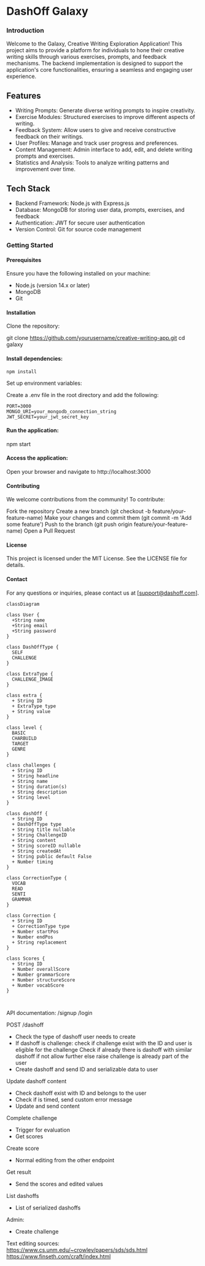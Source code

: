 # DashOff Galaxy

### Introduction
Welcome to the Galaxy, Creative Writing Exploration Application!
This project aims to provide a platform for individuals to hone their creative writing skills through various exercises, prompts, and feedback mechanisms. The backend implementation is designed to support the application's core functionalities, ensuring a seamless and engaging user experience.

## Features
- Writing Prompts: Generate diverse writing prompts to inspire creativity.
- Exercise Modules: Structured exercises to improve different aspects of writing.
- Feedback System: Allow users to give and receive constructive feedback on their writings.
- User Profiles: Manage and track user progress and preferences.
- Content Management: Admin interface to add, edit, and delete writing prompts and exercises.
- Statistics and Analysis: Tools to analyze writing patterns and improvement over time.

## Tech Stack
- Backend Framework: Node.js with Express.js
- Database: MongoDB for storing user data, prompts, exercises, and feedback
- Authentication: JWT for secure user authentication
- Version Control: Git for source code management

### Getting Started

#### Prerequisites
Ensure you have the following installed on your machine:

- Node.js (version 14.x or later)
- MongoDB
- Git

#### Installation
Clone the repository:

git clone https://github.com/yourusername/creative-writing-app.git
cd galaxy

#### Install dependencies:


`npm install`

Set up environment variables:

Create a .env file in the root directory and add the following:

```
PORT=3000
MONGO_URI=your_mongodb_connection_string
JWT_SECRET=your_jwt_secret_key
```

#### Run the application:


npm start

#### Access the application:

Open your browser and navigate to http://localhost:3000

#### Contributing
We welcome contributions from the community! To contribute:

Fork the repository
Create a new branch (git checkout -b feature/your-feature-name)
Make your changes and commit them (git commit -m 'Add some feature')
Push to the branch (git push origin feature/your-feature-name)
Open a Pull Request

#### License
This project is licensed under the MIT License. See the LICENSE file for details.

#### Contact
For any questions or inquiries, please contact us at [support@dashoff.com].


```mermaid
classDiagram

class User {
  +String name
  +String email
  +String password
}

class DashOffType {
  SELF
  CHALLENGE
}

class ExtraType {
  CHALLENGE_IMAGE
}

class extra {
  + String ID
  + ExtraType type
  + String value
}

class level {
  BASIC
  CHARBUILD
  TARGET
  GENRE
}

class challenges {
  + String ID
  + String headline
  + String name
  + String duration(s)
  + String description
  + String level
}

class dashOff {
  + String ID
  + DashOffType type
  + String title nullable
  + String ChallengeID
  + String content
  + String scoreID nullable
  + String createdAt
  + String public default False
  + Number timing
}

class CorrectionType {
  VOCAB
  READ
  SENTI
  GRAMMAR
}

class Correction {
  + String ID
  + CorrectionType type
  + Number startPos
  + Number endPos
  + String replacement
}

class Scores {
  + String ID
  + Number overallScore
  + Number grammarScore
  + Number structureScore
  + Number vocabScore
}



```



API documentation:
/signup
/login


POST /dashoff

- Check the type of dashoff user needs to create
- If dashoff is challenge:
  check if challenge exist with the ID and user is eligible for the challenge
  Check if already there is dashoff with similar dashoff
    if not allow further
    else raise challenge is already part of the user
- Create dashoff and send ID and serializable data to user

Update dashoff content

- Check dashoff exist with ID and belongs to the user
- Check if is timed, send custom error message
- Update and send content

Complete challenge
- Trigger for evaluation
- Get scores


Create score
- Normal editing from the other endpoint


Get result
- Send the scores and edited values


List dashoffs
- List of serialized dashoffs




Admin:
- Create challenge



Text editing sources:
https://www.cs.unm.edu/~crowley/papers/sds/sds.html
https://www.finseth.com/craft/index.html